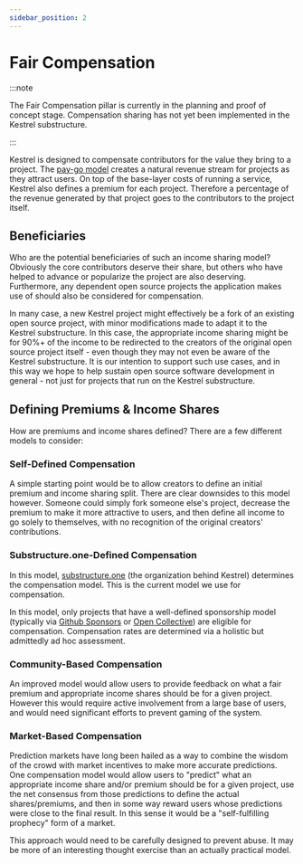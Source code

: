 ```yaml
---
sidebar_position: 2
---
```

# Fair Compensation

:::note

The Fair Compensation pillar is currently in the planning and proof of 
concept stage. Compensation sharing has not yet been implemented in the 
Kestrel substructure.

:::

Kestrel is designed to compensate contributors for the value they bring to a 
project. The [pay-go model](paygo) creates a natural revenue stream for 
projects as they attract users. On top of the base-layer costs of running a 
service, Kestrel also defines a premium for each project. Therefore a 
percentage of the revenue generated by that project goes to the contributors 
to the project itself.

## Beneficiaries

Who are the potential beneficiaries of such an income sharing model? 
Obviously the core contributors deserve their share, but others who have 
helped to advance or popularize the project are also deserving. Furthermore, 
any dependent open source projects the application makes use of should also 
be considered for compensation.

In many case, a new Kestrel project might effectively be a fork of an 
existing open source project, with minor modifications made to adapt it to 
the Kestrel substructure. In this case, the appropriate income sharing might 
be for 90%+ of the income to be redirected to the creators of the original 
open source project itself - even though they may not even be aware of the 
Kestrel substructure. It is our intention to support such use cases, and in 
this way we hope to help sustain open source software development in general -
not just for projects that run on the Kestrel substructure. 

## Defining Premiums & Income Shares

How are premiums and income shares defined? There are a few different models 
to consider:

### Self-Defined Compensation

A simple starting point would be to allow creators to define an initial
premium and income sharing split. There are clear downsides to this model
however. Someone could simply fork someone else's project, decrease the
premium to make it more attractive to
users, and then define all income to go solely to themselves, with no
recognition of the original creators' contributions.

### Substructure.one-Defined Compensation

In this model, [substructure.one](https://substructure.one) (the organization 
behind Kestrel) determines
the compensation model. This is the current model we use for compensation.

In this model, only projects that have a well-defined sponsorship model
(typically via [Github Sponsors](https://github.com/sponsors) or
[Open Collective](https://opencollective.com/)) are eligible for compensation.
Compensation rates are determined via a holistic but admittedly ad hoc
assessment.

### Community-Based Compensation

An improved model would allow users to provide feedback on what a fair 
premium and appropriate income shares should be for a given project. However 
this would require active involvement from a large base of users, and would 
need significant efforts to prevent gaming of the system.

### Market-Based Compensation

Prediction markets have long been hailed as a way to combine the wisdom of 
the crowd with market incentives to make more accurate predictions. One 
compensation
model would allow users to "predict" what an appropriate income share and/or 
premium should be for a given project, use the net consensus from those 
predictions to define the actual shares/premiums, and then in some way 
reward users whose predictions were close to the final result. In this sense 
it would be a "self-fulfilling prophecy" form of a market.

This approach would need to be carefully designed to prevent abuse. It may be
more of an interesting thought exercise than an actually practical model.
